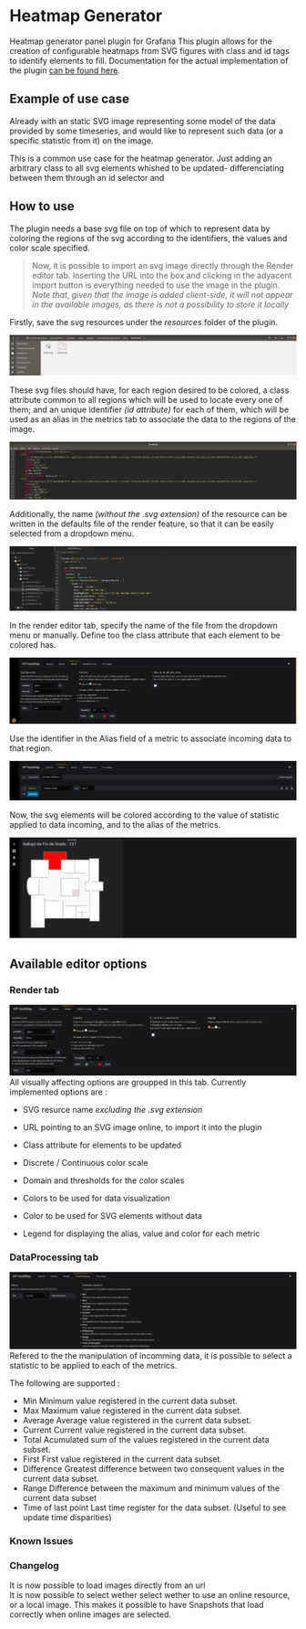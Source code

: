 # Heatmap Generator
Heatmap generator panel plugin for Grafana
This plugin allows for the creation of configurable heatmaps from
SVG figures with class and id tags to identify elements to fill.
Documentation for the actual implementation of the plugin [can be found here](https://janchorizo.github.io/jancho-heatmap-panel/).

## Example of use case
Already with an static SVG image representing some model of the data provided
by some timeseries, and would like to represent such data (or a specific statistic
  from it) on the image.

This is a common use case for the heatmap generator. Just adding an arbitrary class
to all svg elements whished to be updated- differenciating between them through an id
selector and

## How to use
The plugin needs a base svg file on top of which to represent data by coloring the
regions of the svg according to the identifiers, the values and color scale specified.

> Now, it is possible to import an svg image directly through the Render editor tab.
> Inserting the URL into the box and clicking in the adyacent import button is everything
> needed to use the image in the plugin.
> _Note that, given that the image is added client-side, it will not appear in the available
> images, as there is not a possibility to store it locally_

Firstly, save the svg resources under the _resources_ folder of the plugin.

![svg location](/img/svgLocation.png)

These svg files should have, for each region desired to be colored, a class attribute
common to all regions which will be used to locate every one of them; and an unique
identifier _(id attribute)_ for each of them, which will be used as an alias in the metrics
tab to associate the data to the regions of the image.

![svg attributes](/img/svgAttributes.png)

Additionally, the name _(without the .svg extension)_ of the resource can be written in
the defaults file of the render feature, so that it can be easily selected from a dropdown menu.

![svg defaults](/img/svgDefaults.png)

In the render editor tab, specify the name of the file from the dropdown menu or manually.
Define too the class attribute that each element to be colored has.

![svg ](/img/svgLoad.png)

Use the identifier in the Alias field of a metric to associate incoming data to that region.

![svg ](/img/svgMetrics.png)

Now, the svg elements will be colored according to the value of statistic applied to data incoming,
and to the alias of the metrics.

![svg ](/img/plugin.png)



## Available editor options
### Render tab
![Render Editor Tab](/img/renderEditorTab.png)
All visually affecting options are groupped in this tab. Currently implemented options are :
* SVG resurce name _excluding the .svg extension_

* URL pointing to an SVG image online, to import it into the plugin

* Class attribute for elements to be updated

* Discrete / Continuous color scale

* Domain and thresholds for the color scales

* Colors to be used for data visualization

* Color to be used for SVG elements without data

* Legend for displaying the alias, value and color for each metric

### DataProcessing tab
![Data Processing Editor Tab](/img/dataProcessingEditorTab.png)
Refered to the the manipulation of incomming data, it is possible
to select a statistic to be applied to each of the metrics.

The following are supported :

* Min
    Minimum value registered in the current data subset.
* Max
    Maximum value registered in the current data subset.
* Average
    Average value registered in the current data subset.
* Current
    Current value registered in the current data subset.
* Total
    Acumulated sum of the values registered in the current data subset.
* First
    First value registered in the current data subset.
* Difference
    Greatest difference between two consequent values in the current data subset.
* Range
    Difference between the maximum and minimum values of the current data subset
* Time of last point
    Last time register for the data subset. (Useful to see update time disparities)


### Known Issues

### Changelog
It is now possible to load images directly from an url<br>
It is now possible to select wether select wether to use an online resource,
or a local image. This makes it possible to have Snapshots that load correctly
when online images are selected.
